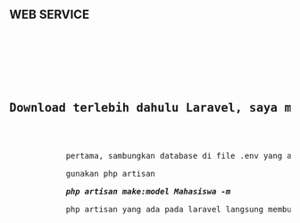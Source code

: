 <h2>WEB SERVICE</h2>

<pre>
    <div class="container">

        <div class="block two first">
            <h2>Download terlebih dahulu Laravel, saya menggunakan versi 5.3</h2>
            <div class="wrap">
            pertama, sambungkan database di file .env yang ada pada folder project anda<br>
            gunakan php artisan<br>
            <i><b>php artisan make:model Mahasiswa -m</b></i><br>
            php artisan yang ada pada laravel langsung membuat file model <i>Mahasiswa</i> dan table migration<br>
            </div>
        </div>

    </div>
</pre>
